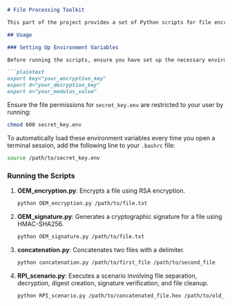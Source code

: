 
```markdown
# File Processing Toolkit

This part of the project provides a set of Python scripts for file encryption, decryption, signature generation, and verification, as well as file concatenation and cleanup.

## Usage

### Setting Up Environment Variables

Before running the scripts, ensure you have set up the necessary environment variables for encryption, decryption, and signature generation. You can store these keys in a file named `secret_key.env` using the following format:

```plaintext
export key="your_encryption_key"
export d="your_decryption_key"
export n="your_modulus_value"
```

Ensure the file permissions for `secret_key.env` are restricted to your user by running:

```bash
chmod 600 secret_key.env
```

To automatically load these environment variables every time you open a terminal session, add the following line to your `.bashrc` file:

```bash
source /path/to/secret_key.env
```

### Running the Scripts

1. **OEM_encryption.py**: Encrypts a file using RSA encryption.

    ```bash
    python OEM_encryption.py /path/to/file.txt
    ```

2. **OEM_signature.py**: Generates a cryptographic signature for a file using HMAC-SHA256.

    ```bash
    python OEM_signature.py /path/to/file.txt
    ```

3. **concatenation.py**: Concatenates two files with a delimiter.

    ```bash
    python concatenation.py /path/to/first_file /path/to/second_file
    ```

4. **RPI_scenario.py**: Executes a scenario involving file separation, decryption, digest creation, signature verification, and file cleanup.

    ```bash
    python RPI_scenario.py /path/to/concatenated_file.hex /path/to/old_digest.hex /path/to/new_digest.hex
    ```
